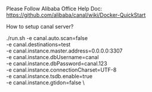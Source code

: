 Please Follow Alibaba Office Help Doc:
https://github.com/alibaba/canal/wiki/Docker-QuickStart

How to setup canal server?

./run.sh -e canal.auto.scan=false \
                  -e canal.destinations=test \
                  -e canal.instance.master.address=0.0.0.0:3307  \
                  -e canal.instance.dbUsername=canal\
                  -e canal.instance.dbPassword=canal.123\
                  -e canal.instance.connectionCharset=UTF-8 \
                  -e canal.instance.tsdb.enable=true \
                  -e canal.instance.gtidon=false  \

